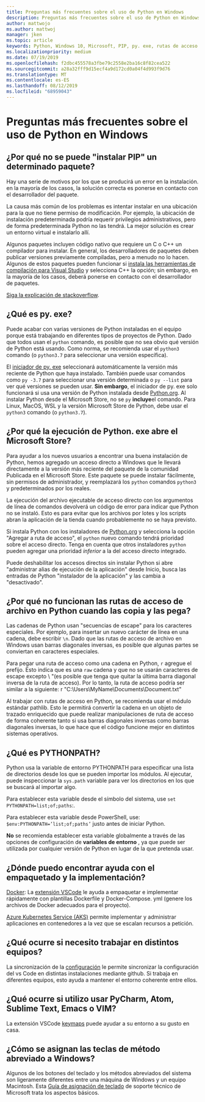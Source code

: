 ```yaml
---
title: Preguntas más frecuentes sobre el uso de Python en Windows
description: Preguntas más frecuentes sobre el uso de Python en Windows
author: mattwojo
ms.author: mattwoj
manager: jken
ms.topic: article
keywords: Python, Windows 10, Microsoft, PIP, py. exe, rutas de acceso de archivo, PYTHONPATH, implementación de Python, empaquetado de Python
ms.localizationpriority: medium
ms.date: 07/19/2019
ms.openlocfilehash: f2dbc455578a3fbe79c2558e2ba16c8f82cea522
ms.sourcegitcommit: a28a32fff9d15ecf4a9d172cd0a04f4d993f9d76
ms.translationtype: MT
ms.contentlocale: es-ES
ms.lasthandoff: 08/12/2019
ms.locfileid: "68959043"
---
```

# <a name="frequently-asked-questions-about-using-python-on-windows"></a>Preguntas más frecuentes sobre el uso de Python en Windows

## <a name="why-cant-i-pip-install-a-certain-package"></a>¿Por qué no se puede "instalar PIP" un determinado paquete?

Hay una serie de motivos por los que se producirá un error en la instalación. en la mayoría de los casos, la solución correcta es ponerse en contacto con el desarrollador del paquete.

La causa más común de los problemas es intentar instalar en una ubicación para la que no tiene permiso de modificación. Por ejemplo, la ubicación de instalación predeterminada podría requerir privilegios administrativos, pero de forma predeterminada Python no las tendrá. La mejor solución es crear un entorno virtual e instalarlo allí.

Algunos paquetes incluyen código nativo que requiere un C o C++ un compilador para instalar. En general, los desarrolladores de paquetes deben publicar versiones previamente compiladas, pero a menudo no lo hacen. Algunos de estos paquetes pueden funcionar si [instala las herramientas de compilación para Visual Studio](https://visualstudio.microsoft.com/downloads/#build-tools-for-visual-studio-2019) y selecciona C++ la opción; sin embargo, en la mayoría de los casos, deberá ponerse en contacto con el desarrollador de paquetes.

[Siga la explicación de stackoverflow](https://stackoverflow.com/questions/4750806/how-do-i-install-pip-on-windows/12476379).

## <a name="what-is-pyexe"></a>¿Qué es py. exe?

Puede acabar con varias versiones de Python instaladas en el equipo porque está trabajando en diferentes tipos de proyectos de Python. Dado que todos usan el `python` comando, es posible que no sea obvio qué versión de Python está usando. Como norma, se recomienda usar el `python3` comando (o `python3.7` para seleccionar una versión específica).

El [iniciador de py. exe](https://docs.python.org/3/using/windows.html#launcher) seleccionará automáticamente la versión más reciente de Python que haya instalado. También puede usar comandos como `py -3.7` para seleccionar una versión determinada o `py --list` para ver qué versiones se pueden usar. **Sin embargo**, el iniciador de py. exe solo funcionará si usa una versión de Python instalada desde [Python.org](https://www.python.org/downloads/windows/). Al instalar Python desde el Microsoft Store, no se `py` **incluye**el comando. Para Linux, MacOS, WSL y la versión Microsoft Store de Python, debe usar el `python3` comando (o `python3.7`).

## <a name="why-does-running-pythonexe-open-the-microsoft-store"></a>¿Por qué la ejecución de Python. exe abre el Microsoft Store?

Para ayudar a los nuevos usuarios a encontrar una buena instalación de Python, hemos agregado un acceso directo a Windows que le llevará directamente a la versión más reciente del paquete de la comunidad Publicada en el Microsoft Store. Este paquete se puede instalar fácilmente, sin permisos de administrador, y reemplazará los `python` comandos `python3` y predeterminados por los reales.

La ejecución del archivo ejecutable de acceso directo con los argumentos de línea de comandos devolverá un código de error para indicar que Python no se instaló. Esto es para evitar que los archivos por lotes y los scripts abran la aplicación de la tienda cuando probablemente no se haya previsto.

Si instala Python con los instaladores de [Python.org](https://www.python.org/downloads/windows/) y selecciona la opción "Agregar a ruta de acceso", el `python` nuevo comando tendrá prioridad sobre el acceso directo. Tenga en cuenta que otros instaladores `python` pueden agregar una prioridad _inferior_ a la del acceso directo integrado.

Puede deshabilitar los accesos directos sin instalar Python si abre "administrar alias de ejecución de la aplicación" desde Inicio, busca las entradas de Python "instalador de la aplicación" y las cambia a "desactivado".

## <a name="why-dont-file-paths-work-in-python-when-i-copy-paste-them"></a>¿Por qué no funcionan las rutas de acceso de archivo en Python cuando las copia y las pega?

Las cadenas de Python usan "secuencias de escape" para los caracteres especiales. Por ejemplo, para insertar un nuevo carácter de línea en una cadena, debe escribir `\n`. Dado que las rutas de acceso de archivo en Windows usan barras diagonales inversas, es posible que algunas partes se conviertan en caracteres especiales.

Para pegar una ruta de acceso como una cadena en Python, `r` agregue el prefijo. Esto indica que es una `raw` cadena y que no se usarán caracteres de escape excepto \ "(es posible que tenga que quitar la última barra diagonal inversa de la ruta de acceso). Por lo tanto, la ruta de acceso podría ser similar a la siguiente: r "C:\Users\MyName\Documents\Document.txt"

Al trabajar con rutas de acceso en Python, se recomienda usar el módulo estándar pathlib. Esto le permitirá convertir la cadena en un objeto de trazado enriquecido que puede realizar manipulaciones de ruta de acceso de forma coherente tanto si usa barras diagonales inversas como barras diagonales inversas, lo que hace que el código funcione mejor en distintos sistemas operativos.

## <a name="what-is-pythonpath"></a>¿Qué es PYTHONPATH?

Python usa la variable de entorno PYTHONPATH para especificar una lista de directorios desde los que se pueden importar los módulos. Al ejecutar, puede inspeccionar la `sys.path` variable para ver los directorios en los que se buscará al importar algo.

Para establecer esta variable desde el símbolo del sistema, use `set PYTHONPATH=list;of;paths`:.

Para establecer esta variable desde PowerShell, use: `$env:PYTHONPATH=’list;of;paths’` justo antes de iniciar Python.

**No** se recomienda establecer esta variable globalmente a través de las opciones de configuración de **variables de entorno** , ya que puede ser utilizada por cualquier versión de Python en lugar de la que pretenda usar.

## <a name="where-can-i-find-help-with-packaging-and-deployment"></a>¿Dónde puedo encontrar ayuda con el empaquetado y la implementación?

[Docker](https://code.visualstudio.com/docs/azure/docker): La [extensión VSCode](https://code.visualstudio.com/docs/azure/docker) le ayuda a empaquetar e implementar rápidamente con plantillas Dockerfile y Docker-Compose. yml (genere los archivos de Docker adecuados para el proyecto).

[Azure Kubernetes Service (AKS)](https://docs.microsoft.com/azure/aks/) permite implementar y administrar aplicaciones en contenedores a la vez que se escalan recursos a petición.

## <a name="what-if-i-need-to-work-across-different-machines"></a>¿Qué ocurre si necesito trabajar en distintos equipos?

La sincronización de la [configuración](https://marketplace.visualstudio.com/items?itemName=Shan.code-settings-sync) le permite sincronizar la configuración del vs Code en distintas instalaciones mediante github. Si trabaja en diferentes equipos, esto ayuda a mantener el entorno coherente entre ellos.

## <a name="what-if-im-used-to-using-pycharm-atom-sublime-text-emacs-or-vim"></a>¿Qué ocurre si utilizo usar PyCharm, Atom, Sublime Text, Emacs o VIM?

La extensión VSCode [keymaps](https://marketplace.visualstudio.com/search?target=VSCode&category=Keymaps&sortBy=Downloads) puede ayudar a su entorno a su gusto en casa.

## <a name="how-do-mac-shortcut-keys-map-to-windows-shortcut-keys"></a>¿Cómo se asignan las teclas de método abreviado a Windows?

Algunos de los botones del teclado y los métodos abreviados del sistema son ligeramente diferentes entre una máquina de Windows y un equipo Macintosh. Esta [Guía de asignación de teclado](https://support.microsoft.com/help/970299/keyboard-mappings-using-a-pc-keyboard-on-a-macintosh) de soporte técnico de Microsoft trata los aspectos básicos.
